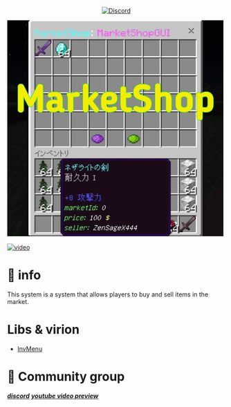 <p align="center">
	<a href="https://discord.com/invite/HcXTaB8UwA"><img src="https://img.shields.io/discord/1205173062375575572?label=discord&color=7289DA&logo=discord" alt="Discord" /></a>
	<br>
</p>

![1](https://github.com/ZenSageX444/MarketShop/blob/main/images/icon.png)

[![video](https://img.youtube.com/vi/lDgJXeSbn58/0.jpg)](https://www.youtube.com/watch?v=lDgJXeSbn58)

# 📜 info
This system is a system that allows players to buy and sell items in the market.

# Libs & virion
 - [InvMenu](https://github.com/Muqsit/InvMenu)

# 💬 Community group
*[**discord**](https://discord.com/invite/HcXTaB8UwA)*
*[**youtube video preview**](https://youtu.be/lDgJXeSbn58?si=mQ9XdUPkcVya1I14)*
